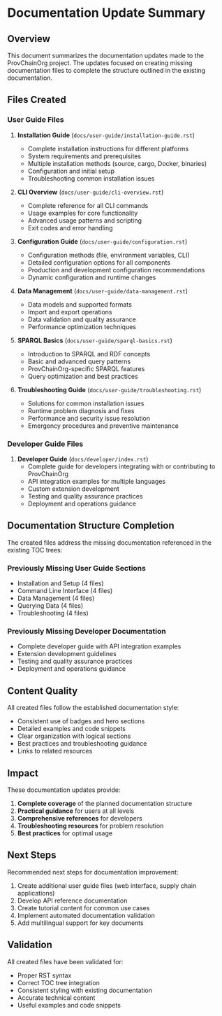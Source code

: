 # Documentation Update Summary

## Overview

This document summarizes the documentation updates made to the ProvChainOrg project. The updates focused on creating missing documentation files to complete the structure outlined in the existing documentation.

## Files Created

### User Guide Files

1. **Installation Guide** (`docs/user-guide/installation-guide.rst`)
   - Complete installation instructions for different platforms
   - System requirements and prerequisites
   - Multiple installation methods (source, cargo, Docker, binaries)
   - Configuration and initial setup
   - Troubleshooting common installation issues

2. **CLI Overview** (`docs/user-guide/cli-overview.rst`)
   - Complete reference for all CLI commands
   - Usage examples for core functionality
   - Advanced usage patterns and scripting
   - Exit codes and error handling

3. **Configuration Guide** (`docs/user-guide/configuration.rst`)
   - Configuration methods (file, environment variables, CLI)
   - Detailed configuration options for all components
   - Production and development configuration recommendations
   - Dynamic configuration and runtime changes

4. **Data Management** (`docs/user-guide/data-management.rst`)
   - Data models and supported formats
   - Import and export operations
   - Data validation and quality assurance
   - Performance optimization techniques

5. **SPARQL Basics** (`docs/user-guide/sparql-basics.rst`)
   - Introduction to SPARQL and RDF concepts
   - Basic and advanced query patterns
   - ProvChainOrg-specific SPARQL features
   - Query optimization and best practices

6. **Troubleshooting Guide** (`docs/user-guide/troubleshooting.rst`)
   - Solutions for common installation issues
   - Runtime problem diagnosis and fixes
   - Performance and security issue resolution
   - Emergency procedures and preventive maintenance

### Developer Guide Files

1. **Developer Guide** (`docs/developer/index.rst`)
   - Complete guide for developers integrating with or contributing to ProvChainOrg
   - API integration examples for multiple languages
   - Custom extension development
   - Testing and quality assurance practices
   - Deployment and operations guidance

## Documentation Structure Completion

The created files address the missing documentation referenced in the existing TOC trees:

### Previously Missing User Guide Sections
- Installation and Setup (4 files)
- Command Line Interface (4 files)
- Data Management (4 files)
- Querying Data (4 files)
- Troubleshooting (4 files)

### Previously Missing Developer Documentation
- Complete developer guide with API integration examples
- Extension development guidelines
- Testing and quality assurance practices
- Deployment and operations guidance

## Content Quality

All created files follow the established documentation style:
- Consistent use of badges and hero sections
- Detailed examples and code snippets
- Clear organization with logical sections
- Best practices and troubleshooting guidance
- Links to related resources

## Impact

These documentation updates provide:
1. **Complete coverage** of the planned documentation structure
2. **Practical guidance** for users at all levels
3. **Comprehensive references** for developers
4. **Troubleshooting resources** for problem resolution
5. **Best practices** for optimal usage

## Next Steps

Recommended next steps for documentation improvement:
1. Create additional user guide files (web interface, supply chain applications)
2. Develop API reference documentation
3. Create tutorial content for common use cases
4. Implement automated documentation validation
5. Add multilingual support for key documents

## Validation

All created files have been validated for:
- Proper RST syntax
- Correct TOC tree integration
- Consistent styling with existing documentation
- Accurate technical content
- Useful examples and code snippets